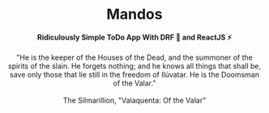 <a id="top"></a>
<br />

<div align="center">
  <h1>Mandos</h1>
  <p align="center">
    <b>Ridiculously Simple ToDo App With DRF 🐍 and ReactJS ⚡ </b>
    <br />
    <br />
    "He is the keeper of the Houses of the Dead, and the summoner of the spirits of the slain. He forgets nothing; and he knows all things that shall be, save only those that lie still in the freedom of Ilúvatar. He is the Doomsman of the Valar." 
    <br />
    <br />
    The Silmarillion, "Valaquenta: Of the Valar" 
  </p>
</div>

<!-- Why Userndo  -->
<!-- 
## Why Usernado

I'm using 🌪️ every day. I really like it 😍 . Besides of all advantages of Tornado, it's not a full-stack framework, and I had to put all the pieces of the puzzle together every day 😩! So this is my attempt to follow DRY(Don't Repeat Yourself) principle. This is how the Usernado was born. -->

<!-- Features -->
<!-- 
## Features

- REST support :zap:

- Websocket easier than ever :zap:

- ORM agnostic authentication :zap:

- Humanize datetime in templates :zap:

- Better exception printer thanks to [tornado-debugger](https://github.com/bhch/tornado-debugger) :zap: -->

<!-- Getting Started -->
<!-- 
## Installation

Install either with pip or poetry.

```bash
pip install usernado
```
```bash
poetry add usernado
```

Or optionally you can install from github using 
```bash 
pip install git+https://github.com/reganto/usernado
``` -->

<!-- USAGE EXAMPLES -->

<!-- ## Usage

### Example

```python
from usernado import Usernado


class HelloHandler(Usernado.Web):
    def get(self):
        self.write("Hello, World!")
```

For more examples please Check out [examples](https://github.com/reganto/Usernado/tree/master/example).
 -->
<!-- ROADMAP -->
<!-- 
## Roadmap

- [x] Send and broadcast for websockets
- [x] Abstracted authentication methods
- [x] Authenticaion methods should return True/False
- [x] Add diff_for_human (humanize) decorator
- [x] Add api_route for API handlers
- [x] Add username & password to test login 
- [x] Add pluralize (str_plural) uimodule
- [ ] Add third party authentication abstract methods
- [ ] Add pagination
 -->
<!-- CONTACT -->

<!-- ## Contact

Email: tell.reganto[at]gmail[dot]com

<p align="right"><a href="#top"><img src="https://raw.githubusercontent.com/DjangoEx/python-engineer-roadmap/main/statics/top.png" width=50 height=50 /></a></p>
 -->
